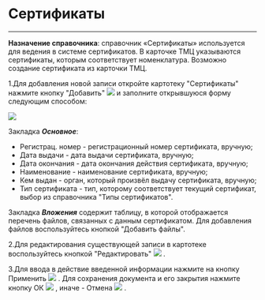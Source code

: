 ﻿#  Сертификаты
 __  _ _ _


**Назначение справочника**: справочник «Сертификаты» используется для ведения в системе сертификатов. В карточке ТМЦ указываются сертификаты, которым соответствует номенклатура. Возможно создание сертификата из карточки ТМЦ.

1.Для добавления новой записи откройте картотеку "Сертификаты" нажмите кнопку "Добавить" ![](topic:.НСИ.AddFiles.Btn_Add.png)  и заполните открывшуюся форму следующим способом:

![](topic:.НСИ.AddFiles.Screenshot_2591.jpg)

Закладка ***Основное***:

* Регистрац. номер - регистрационный номер сертификата, вручную;
* Дата выдачи - дата выдачи сертификата, вручную;
* Дата окончания - дата окончания действия сертификата, вручную;
* Наименование - наименование сертификата, вручную;
* Кем выдан - орган, который произвёл выдачу сертификата, вручную;
* Тип сертификата - тип, которому соответствует текущий сертификат, выбор из справочника "Типы сертификатов".

Закладка ***Вложения*** содержит таблицу, в которой отображается перечень файлов, связанных с данным сертификатом.  Для добавления файлов воспользуйтесь кнопкой "Добавить файлы".



2.Для редактирования существующей записи в картотеке воспользуйтесь кнопкой "Редактировать" ![](topic:.НСИ.AddFiles.Btn_Edit.png) .

3.Для ввода в действие введенной информации нажмите на кнопку Применить ![](topic:.НСИ.AddFiles.Btn_OK.png) . Для сохранения документа и его закрытия нажмите кнопку ОК ![](topic:.НСИ.AddFiles.Btn_Post.png)  , иначе - Отмена ![](topic:.НСИ.AddFiles.BtnCloseCancel.png) .
